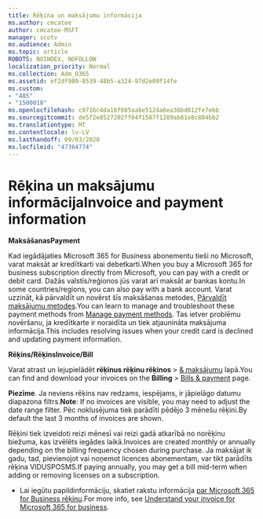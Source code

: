 ```yaml
---
title: Rēķina un maksājumu informācija
ms.author: cmcatee
author: cmcatee-MSFT
manager: scotv
ms.audience: Admin
ms.topic: article
ROBOTS: NOINDEX, NOFOLLOW
localization_priority: Normal
ms.collection: Adm_O365
ms.assetid: ef2df989-8539-48b5-a324-97d2e09f14fe
ms.custom:
- "485"
- "1500018"
ms.openlocfilehash: c9716c4da16f085aabe5124a6ea36bd812fe7e6b
ms.sourcegitcommit: de5f2e8527202ff04f1587f1289ab81e8c804bb2
ms.translationtype: MT
ms.contentlocale: lv-LV
ms.lasthandoff: 09/03/2020
ms.locfileid: "47364774"
---
```

# <a name="invoice-and-payment-information"></a><span data-ttu-id="87cf1-102">Rēķina un maksājumu informācija</span><span class="sxs-lookup"><span data-stu-id="87cf1-102">Invoice and payment information</span></span>

<span data-ttu-id="87cf1-103">**Maksāšanas**</span><span class="sxs-lookup"><span data-stu-id="87cf1-103">**Payment**</span></span>

<span data-ttu-id="87cf1-104">Kad iegādājaties Microsoft 365 for Business abonementu tieši no Microsoft, varat maksāt ar kredītkarti vai debetkarti.</span><span class="sxs-lookup"><span data-stu-id="87cf1-104">When you buy a Microsoft 365 for business subscription directly from Microsoft, you can pay with a credit or debit card.</span></span>  <span data-ttu-id="87cf1-105">Dažās valstīs/reģionos jūs varat arī maksāt ar bankas kontu.</span><span class="sxs-lookup"><span data-stu-id="87cf1-105">In some countries/regions, you can also pay with a bank account.</span></span>  <span data-ttu-id="87cf1-106">Varat uzzināt, kā pārvaldīt un novērst šīs maksāšanas metodes, [Pārvaldīt maksājumu metodes](https://docs.microsoft.com/microsoft-365/commerce/billing-and-payments/manage-payment-methods).</span><span class="sxs-lookup"><span data-stu-id="87cf1-106">You can learn to manage and troubleshoot these payment methods from [Manage payment methods](https://docs.microsoft.com/microsoft-365/commerce/billing-and-payments/manage-payment-methods).</span></span> <span data-ttu-id="87cf1-107">Tas ietver problēmu novēršanu, ja kredītkarte ir noraidīta un tiek atjaunināta maksājuma informācija.</span><span class="sxs-lookup"><span data-stu-id="87cf1-107">This includes resolving issues when your credit card is declined and updating payment information.</span></span>

<span data-ttu-id="87cf1-108">**Rēķins/Rēķins**</span><span class="sxs-lookup"><span data-stu-id="87cf1-108">**Invoice/Bill**</span></span>

<span data-ttu-id="87cf1-109">Varat atrast un lejupielādēt **rēķinus rēķinu rēķinos**  >  [& maksājumu](https://go.microsoft.com/fwlink/p/?linkid=848039) lapā.</span><span class="sxs-lookup"><span data-stu-id="87cf1-109">You can find and download your invoices on the **Billing** > [Bills & payment](https://go.microsoft.com/fwlink/p/?linkid=848039) page.</span></span>  

<span data-ttu-id="87cf1-110">**Piezīme**. Ja neviens rēķins nav redzams, iespējams, ir jāpielāgo datumu diapazona filtrs.</span><span class="sxs-lookup"><span data-stu-id="87cf1-110">**Note**: If no invoices are visible, you may need to adjust the date range filter.</span></span>  <span data-ttu-id="87cf1-111">Pēc noklusējuma tiek parādīti pēdējo 3 mēnešu rēķini.</span><span class="sxs-lookup"><span data-stu-id="87cf1-111">By default the last 3 months of invoices are shown.</span></span>

<span data-ttu-id="87cf1-112">Rēķini tiek izveidoti reizi mēnesī vai reizi gadā atkarībā no norēķinu biežuma, kas izvēlēts iegādes laikā.</span><span class="sxs-lookup"><span data-stu-id="87cf1-112">Invoices are created monthly or annually depending on the billing frequency chosen during purchase.</span></span>  <span data-ttu-id="87cf1-113">Ja maksājat ik gadu, tad, pievienojot vai noņemot licences abonementam, var tikt parādīts rēķina VIDUSPOSMS.</span><span class="sxs-lookup"><span data-stu-id="87cf1-113">If paying annually, you may get a bill mid-term when adding or removing licenses on a subscription.</span></span>

- <span data-ttu-id="87cf1-114">Lai iegūtu papildinformāciju, skatiet rakstu informācija [par Microsoft 365 for Business rēķinu](https://docs.microsoft.com/microsoft-365/commerce/billing-and-payments/understand-your-invoice2).</span><span class="sxs-lookup"><span data-stu-id="87cf1-114">For more info, see [Understand your invoice for Microsoft 365 for business](https://docs.microsoft.com/microsoft-365/commerce/billing-and-payments/understand-your-invoice2).</span></span>